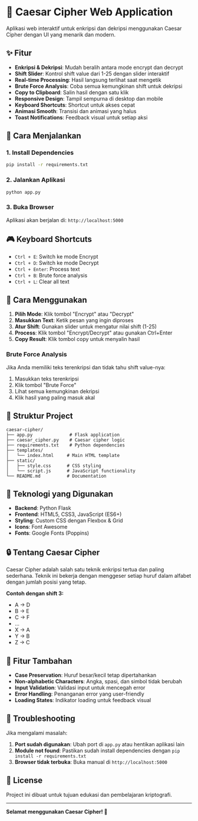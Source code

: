 # 🔐 Caesar Cipher Web Application

Aplikasi web interaktif untuk enkripsi dan dekripsi menggunakan Caesar Cipher dengan UI yang menarik dan modern.

## ✨ Fitur

- **Enkripsi & Dekripsi**: Mudah beralih antara mode encrypt dan decrypt
- **Shift Slider**: Kontrol shift value dari 1-25 dengan slider interaktif
- **Real-time Processing**: Hasil langsung terlihat saat mengetik
- **Brute Force Analysis**: Coba semua kemungkinan shift untuk dekripsi
- **Copy to Clipboard**: Salin hasil dengan satu klik
- **Responsive Design**: Tampil sempurna di desktop dan mobile
- **Keyboard Shortcuts**: Shortcut untuk akses cepat
- **Animasi Smooth**: Transisi dan animasi yang halus
- **Toast Notifications**: Feedback visual untuk setiap aksi

## 🚀 Cara Menjalankan

### 1. Install Dependencies
```bash
pip install -r requirements.txt
```

### 2. Jalankan Aplikasi
```bash
python app.py
```

### 3. Buka Browser
Aplikasi akan berjalan di: `http://localhost:5000`

## 🎮 Keyboard Shortcuts

- `Ctrl + E`: Switch ke mode Encrypt
- `Ctrl + D`: Switch ke mode Decrypt  
- `Ctrl + Enter`: Process text
- `Ctrl + B`: Brute force analysis
- `Ctrl + L`: Clear all text

## 🔧 Cara Menggunakan

1. **Pilih Mode**: Klik tombol "Encrypt" atau "Decrypt"
2. **Masukkan Text**: Ketik pesan yang ingin diproses
3. **Atur Shift**: Gunakan slider untuk mengatur nilai shift (1-25)
4. **Process**: Klik tombol "Encrypt/Decrypt" atau gunakan Ctrl+Enter
5. **Copy Result**: Klik tombol copy untuk menyalin hasil

### Brute Force Analysis
Jika Anda memiliki teks terenkripsi dan tidak tahu shift value-nya:
1. Masukkan teks terenkripsi
2. Klik tombol "Brute Force"
3. Lihat semua kemungkinan dekripsi
4. Klik hasil yang paling masuk akal

## 📁 Struktur Project

```
caesar-cipher/
├── app.py              # Flask application
├── caesar_cipher.py    # Caesar cipher logic
├── requirements.txt    # Python dependencies
├── templates/
│   └── index.html     # Main HTML template
├── static/
│   ├── style.css      # CSS styling
│   └── script.js      # JavaScript functionality
└── README.md          # Documentation
```

## 🎨 Teknologi yang Digunakan

- **Backend**: Python Flask
- **Frontend**: HTML5, CSS3, JavaScript (ES6+)
- **Styling**: Custom CSS dengan Flexbox & Grid
- **Icons**: Font Awesome
- **Fonts**: Google Fonts (Poppins)

## 🔒 Tentang Caesar Cipher

Caesar Cipher adalah salah satu teknik enkripsi tertua dan paling sederhana. Teknik ini bekerja dengan menggeser setiap huruf dalam alfabet dengan jumlah posisi yang tetap.

**Contoh dengan shift 3:**
- A → D
- B → E  
- C → F
- ...
- X → A
- Y → B
- Z → C

## 🎯 Fitur Tambahan

- **Case Preservation**: Huruf besar/kecil tetap dipertahankan
- **Non-alphabetic Characters**: Angka, spasi, dan simbol tidak berubah
- **Input Validation**: Validasi input untuk mencegah error
- **Error Handling**: Penanganan error yang user-friendly
- **Loading States**: Indikator loading untuk feedback visual

## 🐛 Troubleshooting

Jika mengalami masalah:

1. **Port sudah digunakan**: Ubah port di `app.py` atau hentikan aplikasi lain
2. **Module not found**: Pastikan sudah install dependencies dengan `pip install -r requirements.txt`
3. **Browser tidak terbuka**: Buka manual di `http://localhost:5000`

## 📝 License

Project ini dibuat untuk tujuan edukasi dan pembelajaran kriptografi.

---

**Selamat menggunakan Caesar Cipher! 🎉**
